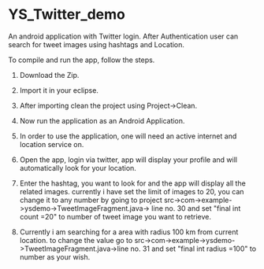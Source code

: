 # YS_Twitter_demo
An android application with Twitter login. After Authentication user can search for tweet images using hashtags and Location.

To compile and run the app, follow the steps.

1) Download the Zip.

2) Import it in your eclipse.

3) After importing clean the project using Project->Clean.

4) Now run the application as an Android Application.

5) In order to use the application, one will need an active internet and location service on.

6) Open the app, login via twitter, app will display your profile and will automatically look for your location.

7) Enter the hashtag, you want to look for and the app will display all the related images. currently i have set the limit of images to 20, you can change it to any number by going to project src->com->example->ysdemo->TweetImageFragment.java-> line no. 30 and set "final int count =20" to number of tweet image you want to retrieve.

8) Currently i am searching for a area with radius 100 km from current location. to change the value go to src->com->example->ysdemo->TweetImageFragment.java->line no. 31 and set "final int radius =100" to number as your wish.

